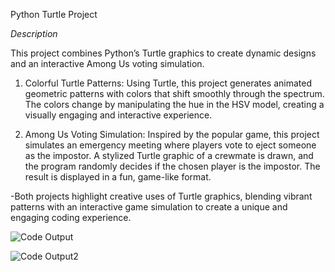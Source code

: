 Python Turtle Project

*Description*

This project combines Python’s Turtle graphics to create dynamic designs and an interactive Among Us voting simulation.

1. Colorful Turtle Patterns: Using Turtle, this project generates animated geometric patterns with colors that shift smoothly through the spectrum. The colors change by manipulating the hue in the HSV model, creating a visually engaging and interactive experience.

2. Among Us Voting Simulation: Inspired by the popular game, this project simulates an emergency meeting where players vote to eject someone as the impostor. A stylized Turtle graphic of a crewmate is drawn, and the program randomly decides if the chosen player is the impostor. The result is displayed in a fun, game-like format.

-Both projects highlight creative uses of Turtle graphics, blending vibrant patterns with an interactive game simulation to create a unique and engaging coding experience.

![Code Output](https://github.com/user-attachments/assets/8721e30e-f642-44b3-b694-8335ff32984d)

![Code Output2](https://github.com/user-attachments/assets/9a5af8e6-32fa-431c-a3bc-c907517c73a4)
